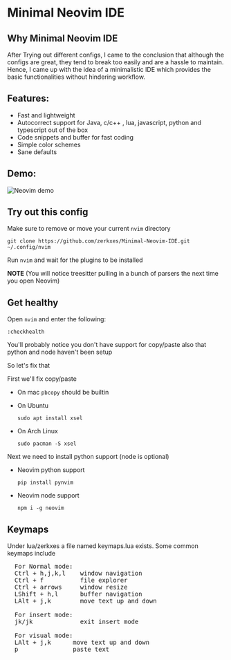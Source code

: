 
# Minimal Neovim IDE

##  Why Minimal Neovim IDE

After Trying out different configs, I came to the conclusion that although the configs are great, they tend to break too easily and are a hassle to maintain. Hence, I came up with the idea of a minimalistic IDE which provides the basic functionalities without hindering workflow. 

## Features: 

 - Fast and lightweight
 - Autocorrect support for Java, c/c++ , lua, javascript, python and typescript out of the box
 - Code snippets and buffer for fast coding
 - Simple color schemes
 - Sane defaults
 ## Demo:
![Neovim demo](https://bose-aniket.onrender.com/static/media/nvim.3b7debf414b97ddee2c4.gif)
## Try out this config

Make sure to remove or move your current `nvim` directory

```
git clone https://github.com/zerkxes/Minimal-Neovim-IDE.git ~/.config/nvim
```

Run `nvim` and wait for the plugins to be installed 

**NOTE** (You will notice treesitter pulling in a bunch of parsers the next time you open Neovim) 

## Get healthy

Open `nvim` and enter the following:

```
:checkhealth
```

You'll probably notice you don't have support for copy/paste also that python and node haven't been setup

So let's fix that

First we'll fix copy/paste

- On mac `pbcopy` should be builtin

- On Ubuntu

  ```
  sudo apt install xsel
  ```

- On Arch Linux

  ```
  sudo pacman -S xsel
  ```

Next we need to install python support (node is optional)

- Neovim python support

  ```
  pip install pynvim
  ```

- Neovim node support

  ```
  npm i -g neovim
  ```
 ## Keymaps
  Under lua/zerkxes a file named keymaps.lua exists. Some common keymaps include
  <pre>
  For Normal mode:
  Ctrl + h,j,k,l    window navigation
  Ctrl + f          file explorer
  Ctrl + arrows     window resize
  LShift + h,l      buffer navigation
  LAlt + j,k        move text up and down

  For insert mode:
  jk/jk             exit insert mode

  For visual mode:
  LAlt + j,k      move text up and down
  p               paste text
  </pre>
